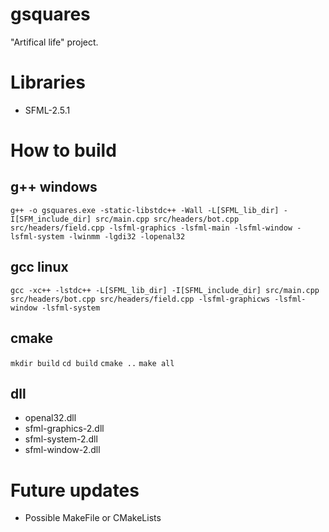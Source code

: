 # gsquares
"Artifical life" project.

Libraries
============
* SFML-2.5.1

How to build
===================
g++ windows
--------------
`g++ -o gsquares.exe -static-libstdc++ -Wall -L[SFML_lib_dir] -I[SFM_include_dir] src/main.cpp src/headers/bot.cpp src/headers/field.cpp -lsfml-graphics -lsfml-main -lsfml-window -lsfml-system -lwinmm -lgdi32 -lopenal32`

gcc linux
----------------
`gcc -xc++ -lstdc++ -L[SFML_lib_dir] -I[SFML_include_dir] src/main.cpp src/headers/bot.cpp src/headers/field.cpp -lsfml-graphicws -lsfml-window -lsfml-system`

cmake
--------------
`mkdir build`
`cd build`
`cmake ..`
`make all`

dll
----------------
* openal32.dll
* sfml-graphics-2.dll
* sfml-system-2.dll
* sfml-window-2.dll

Future updates
==============
* Possible MakeFile or CMakeLists
